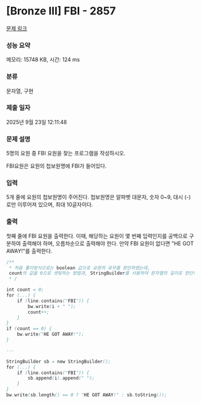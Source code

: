 # [Bronze III] FBI - 2857 

[문제 링크](https://www.acmicpc.net/problem/2857) 

### 성능 요약

메모리: 15748 KB, 시간: 124 ms

### 분류

문자열, 구현

### 제출 일자

2025년 9월 23일 12:11:48

### 문제 설명

<p>5명의 요원 중 FBI 요원을 찾는 프로그램을 작성하시오.</p>

<p>FBI요원은 요원의 첩보원명에 FBI가 들어있다. </p>

### 입력 

 <p>5개 줄에 요원의 첩보원명이 주어진다. 첩보원명은 알파벳 대문자, 숫자 0~9, 대시 (-)로만 이루어져 있으며, 최대 10글자이다.</p>

### 출력 

 <p>첫째 줄에 FBI 요원을 출력한다. 이때, 해당하는 요원이 몇 번째 입력인지를 공백으로 구분하여 출력해야 하며, 오름차순으로 출력해야 한다. 만약 FBI 요원이 없다면 "HE GOT AWAY!"를 출력한다.</p>


```java
/**
 * 처음 풀이방식으로는 boolean 값으로 요원의 유무를 판단하였는데,
 count의 값을 0으로 셋팅하는 방법과, StringBuilder를 사용하여 문자열의 길이로 판단하는 방법도 있음
 * /

int count = 0;
for (...) {
    if (line.contains("FBI")) {
        bw.write(i + " ");
        count++;
    }
}
if (count == 0) {
    bw.write("HE GOT AWAY!");
}

---

StringBuilder sb = new StringBuilder();
for (...) {
    if (line.contains("FBI")) {
        sb.append(i).append(" ");
    }
}
bw.write(sb.length() == 0 ? "HE GOT AWAY!" : sb.toString());
```
